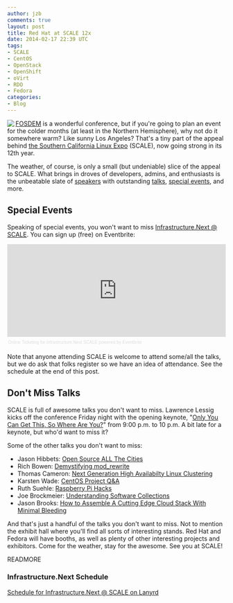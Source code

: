 ```yaml
---
author: jzb
comments: true
layout: post
title: Red Hat at SCALE 12x
date: 2014-02-17 22:39 UTC
tags:
- SCALE
- CentOS
- OpenStack
- OpenShift
- oVirt
- RDO
- Fedora
categories:
- Blog
---
```

<a href="https://www.socallinuxexpo.org/scale12x"><img src="/images/blog/scale12x.png" align="left"></a>[FOSDEM](http://fosdem.org/) is a wonderful conference, but if you're going to plan an event for the colder months (at least in the Northern Hemisphere), why not do it somewhere warm? Like sunny Los Angeles? That's a tiny part of the appeal behind [the Southern California Linux Expo](https://www.socallinuxexpo.org/scale12x) (SCALE), now going strong in its 12th year. 

The weather, of course, is only a small (but undeniable) slice of the appeal to SCALE. What brings in droves of developers, admins, and enthusiasts is the unbeatable slate of [speakers](https://www.socallinuxexpo.org/scale12x/speakers) with outstanding [talks](https://www.socallinuxexpo.org/scale12x/schedule), [special events](https://www.socallinuxexpo.org/scale12x/events), and more. 

## Special Events

Speaking of special events, you won't want to miss [Infrastructure.Next @ SCALE](http://lanyrd.com/2014/infra-at-scale/). You can sign up (free) on Eventbrite:

<div style="width:100%; text-align:left;" ><iframe  src="https://www.eventbrite.com/tickets-external?eid=10161524393&ref=etckt" frameborder="0" height="214" width="100%" vspace="0" hspace="0" marginheight="5" marginwidth="5" scrolling="auto" allowtransparency="true"></iframe><div style="font-family:Helvetica, Arial; font-size:10px; padding:5px 0 5px; margin:2px; width:100%; text-align:left;" ><a style="color:#ddd; text-decoration:none;" target="_blank" href="http://www.eventbrite.com/r/etckt">Online Ticketing</a><span style="color:#ddd;"> for </span><a style="color:#ddd; text-decoration:none;" target="_blank" href="https://www.eventbrite.com/e/infrastructurenext-scale-tickets-10161524393?ref=etckt">Infrastructure.Next SCALE</a> <span style="color:#ddd;">powered by</span> <a style="color:#ddd; text-decoration:none;" target="_blank" href="http://www.eventbrite.com?ref=etckt">Eventbrite</a></div></div>

Note that anyone attending SCALE is welcome to attend some/all the talks, but we do ask that folks register so we have an idea of attendance. See the schedule at the end of this post.

## Don't Miss Talks

SCALE is full of awesome talks you don't want to miss. Lawrence Lessig kicks off the conference Friday night with the opening keynote, "[Only You Can Get This, So Where Are You?](https://www.socallinuxexpo.org/scale12x/presentations/opening-keynote-only-you-can-get-so-where-are-you)" from 9:00 p.m. to 10 p.m. A bit late for a keynote, but who'd want to miss it?

Some of the other talks you don't want to miss:

- Jason Hibbets: [Open Source ALL The Cities](https://www.socallinuxexpo.org/scale12x/presentations/open-source-all-cities)
- Rich Bowen: [Demystifying mod_rewrite](https://www.socallinuxexpo.org/scale12x/presentations/demystifying-modrewrite)
- Thomas Cameron: [Next Generation High Availabilty Linux Clustering](https://www.socallinuxexpo.org/scale12x/presentations/next-generation-high-availabilty-linux-clustering)
- Karsten Wade: [CentOS Project Q&A](https://www.socallinuxexpo.org/scale12x/presentations/centos-project-qa-forum)
- Ruth Suehle: [Raspberry Pi Hacks](https://www.socallinuxexpo.org/scale12x/presentations/raspberry-pi-hacks)
- Joe Brockmeier: [Understanding Software Collections](https://www.socallinuxexpo.org/scale12x/presentations/understanding-software-collections)
- Jason Brooks: [How to Assemble A Cutting Edge Cloud Stack With Minimal Bleeding](https://www.socallinuxexpo.org/scale12x/presentations/how-assemble-cutting-edge-cloud-stack-minimal-bleeding)

And that's just a handful of the talks you don't want to miss. Not to mention the exhibit hall where you'll find all sorts of interesting stands. Red Hat and Fedora will have booths, as well as plenty of other interesting projects and exhibitors. Come for the weather, stay for the awesome. See you at SCALE!

READMORE

### Infrastructure.Next Schedule

<!-- Add this where you want the output to appear -->
<div class="lanyrd-target-schedule">
    <a href="http://lanyrd.com/2014/infra-at-scale/schedule/"
        class="lanyrd-schedule"
        data-lanyrd-speakers
        data-lanyrd-speakerlabels>
        Schedule for Infrastructure.Next @ SCALE on Lanyrd
    </a>
</div>

<!-- Add this to the end of body -->
<script src="http://cdn.lanyrd.net/badges/embed-v1.min.js"></script>
